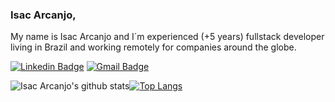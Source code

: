 ### Isac Arcanjo,
My name is Isac Arcanjo and I´m experienced (+5 years) fullstack developer living in Brazil and working remotely for companies around the globe.

[![Linkedin Badge](https://img.shields.io/badge/-Isac%20Arcanjo-548931?style=flat-square&logo=Linkedin&logoColor=white&link=https://www.linkedin.com/in/isac-arcanjo-098a0b164/)](https://www.linkedin.com/in/isac-arcanjo-098a0b164/)
[![Gmail Badge](https://img.shields.io/badge/-arcanjo.fiec@gmail.com-548931?style=flat-square&logo=Gmail&logoColor=white&link=mailto:arcanjo.fiec@gmail.com)](mailto:arcanjo.fiec@gmail.com)

![Isac Arcanjo's github stats](https://github-readme-stats.vercel.app/api/?username=isacarcanjo&show_icons=true&title_color=548931&icon_color=548931&text_color=fff&bg_color=151515)[![Top Langs](https://github-readme-stats.vercel.app/api/top-langs/?username=isacarcanjo)](https://github.com/anuraghisacarcanjoazra/github-readme-stats) 

